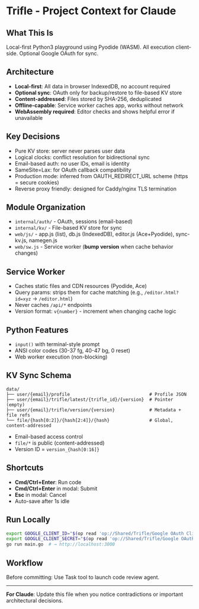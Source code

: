 # Trifle - Project Context for Claude

## What This Is
Local-first Python3 playground using Pyodide (WASM). All execution client-side. Optional Google OAuth for sync.

## Architecture
- **Local-first**: All data in browser IndexedDB, no account required
- **Optional sync**: OAuth only for backup/restore to file-based KV store
- **Content-addressed**: Files stored by SHA-256, deduplicated
- **Offline-capable**: Service worker caches app, works without network
- **WebAssembly required**: Editor checks and shows helpful error if unavailable

## Key Decisions
- Pure KV store: server never parses user data
- Logical clocks: conflict resolution for bidirectional sync
- Email-based auth: no user IDs, email is identity
- SameSite=Lax: for OAuth callback compatibility
- Production mode: inferred from OAUTH_REDIRECT_URL scheme (https = secure cookies)
- Reverse proxy friendly: designed for Caddy/nginx TLS termination

## Module Organization
- `internal/auth/` - OAuth, sessions (email-based)
- `internal/kv/` - File-based KV store for sync
- `web/js/` - app.js (list), db.js (IndexedDB), editor.js (Ace+Pyodide), sync-kv.js, namegen.js
- `web/sw.js` - Service worker (**bump version** when cache behavior changes)

## Service Worker
- Caches static files and CDN resources (Pyodide, Ace)
- Query params: strips them for cache matching (e.g., `/editor.html?id=xyz` → `/editor.html`)
- Never caches `/api/*` endpoints
- Version format: `v{number}` - increment when changing cache logic

## Python Features
- `input()` with terminal-style prompt
- ANSI color codes (30-37 fg, 40-47 bg, 0 reset)
- Web worker execution (non-blocking)

## KV Sync Schema
```
data/
├── user/{email}/profile                              # Profile JSON
├── user/{email}/trifle/latest/{trifle_id}/{version}  # Pointer (empty)
├── user/{email}/trifle/version/{version}             # Metadata + file refs
└── file/{hash[0:2]}/{hash[2:4]}/{hash}               # Global, content-addressed
```
- Email-based access control
- `file/*` is public (content-addressed)
- Version ID = `version_{hash[0:16]}`

## Shortcuts
- **Cmd/Ctrl+Enter**: Run code
- **Cmd/Ctrl+Enter** in modal: Submit
- **Esc** in modal: Cancel
- Auto-save after 1s idle

## Run Locally
```bash
export GOOGLE_CLIENT_ID="$(op read 'op://Shared/Trifle/Google OAuth Client ID')"
export GOOGLE_CLIENT_SECRET="$(op read 'op://Shared/Trifle/Google OAuth Client Secret')"
go run main.go  # → http://localhost:3000
```

## Workflow
Before committing: Use Task tool to launch code review agent.

---

**For Claude**: Update this file when you notice contradictions or important architectural decisions.
